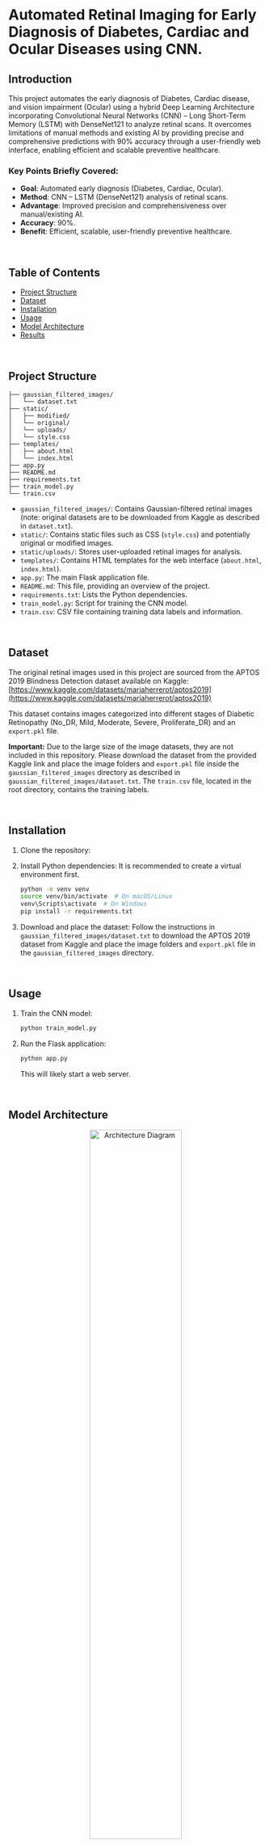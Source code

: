 # Automated Retinal Imaging for Early Diagnosis of Diabetes, Cardiac and Ocular Diseases using CNN.
## Introduction
This project automates the early diagnosis of Diabetes, Cardiac disease, and vision impairment (Ocular) using a hybrid Deep Learning Architecture incorporating Convolutional Neural Networks (CNN) – Long Short-Term Memory (LSTM) with DenseNet121 to analyze retinal scans. It overcomes limitations of manual methods and existing AI by providing precise and comprehensive predictions with 90% accuracy through a user-friendly web interface, enabling efficient and scalable preventive healthcare.

### Key Points Briefly Covered:
* **Goal**: Automated early diagnosis (Diabetes, Cardiac, Ocular).
* **Method**: CNN – LSTM (DenseNet121) analysis of retinal scans.
* **Advantage**: Improved precision and comprehensiveness over manual/existing AI.
* **Accuracy**: 90%.
* **Benefit**: Efficient, scalable, user-friendly preventive healthcare.

<br>

## Table of Contents
- [Project Structure](#project-structure)
- [Dataset](#dataset)
- [Installation](#installation)
- [Usage](#usage)
- [Model Architecture](#model-architecture)
- [Results](#results)

<br>

## Project Structure
```&emsp; Automated_Retinal_Imaging/<br>
├── gaussian_filtered_images/
│   └── dataset.txt
├── static/
│   ├── modified/
│   └── original/
│   └── uploads/
│   └── style.css
├── templates/
│   ├── about.html
│   └── index.html
├── app.py
├── README.md
├── requirements.txt
├── train_model.py
└── train.csv
```

- `gaussian_filtered_images/`: Contains Gaussian-filtered retinal images (note: original datasets are to be downloaded from Kaggle as described in `dataset.txt`).
- `static/`: Contains static files such as CSS (`style.css`) and potentially original or modified images.
- `static/uploads/`: Stores user-uploaded retinal images for analysis.
- `templates/`: Contains HTML templates for the web interface (`about.html`, `index.html`).
- `app.py`: The main Flask application file.
- `README.md`: This file, providing an overview of the project.
- `requirements.txt`: Lists the Python dependencies.
- `train_model.py`: Script for training the CNN model.
- `train.csv`: CSV file containing training data labels and information.

<br>

## Dataset
The original retinal images used in this project are sourced from the APTOS 2019 Blindness Detection dataset available on Kaggle:
[https://www.kaggle.com/datasets/mariaherrerot/aptos2019](https://www.kaggle.com/datasets/mariaherrerot/aptos2019)

This dataset contains images categorized into different stages of Diabetic Retinopathy (No_DR, Mild, Moderate, Severe, Proliferate_DR) and an `export.pkl` file.

**Important:** Due to the large size of the image datasets, they are not included in this repository. Please download the dataset from the provided Kaggle link and place the image folders and `export.pkl` file inside the `gaussian_filtered_images` directory as described in `gaussian_filtered_images/dataset.txt`. The `train.csv` file, located in the root directory, contains the training labels.

<br>

## Installation
1.  Clone the repository:
2.  Install Python dependencies:
    It is recommended to create a virtual environment first.
    
    ```bash
    python -m venv venv
    source venv/bin/activate  # On macOS/Linux
    venv\Scripts\activate  # On Windows
    pip install -r requirements.txt
    ```
    
4.  Download and place the dataset:
    Follow the instructions in `gaussian_filtered_images/dataset.txt` to download the APTOS 2019 dataset from Kaggle and place the image folders and `export.pkl` file in the `gaussian_filtered_images` directory.

<br>

## Usage
1.  Train the CNN model:
    ```bash
    python train_model.py
    ```
2.  Run the Flask application:
    ```bash
    python app.py
    ```
    This will likely start a web server.

<br>

## Model Architecture

<p align="center">
  <img src="https://github.com/user-attachments/assets/9914b11f-780d-46cb-9b81-4b3744e077a4" width="60%" height="auto" alt="Architecture Diagram" title="Architecture Diagram"/>
<br><i>Fig: Architecture Diagram</i>
</p>

Our system employs a Convolutional Neural Network (CNN), specifically DenseNet121, for automated retinal image analysis to predict diabetes, cardiac disease, and vision impairment.
1. Input and Preprocessing: Retinal images undergo resizing, normalization, and augmentation (rotation, flipping, zoom) before being split into training and testing sets.
2. Feature Extraction (DenseNet121 CNN): The pre-processed images are fed into a DenseNet121 architecture, which extracts rich spatial features relevant to disease detection. 
3. Classification: The extracted features are fed into fully connected layers with a Softmax output layer, generating probabilities for each diagnostic category (e.g., stages of DR, cardiac conditions, vision impairment types).
4. Output and Evaluation: The model predicts the presence and type/stage of diseases. Performance is evaluated using metrics like BLEU scores on test dataset images.

<br>

## Result
The CNN-LSTM model achieves a 90% accuracy in classifying retinal images and generates descriptive summaries of retinal conditions. For example, the system can identify and describe features like microaneurysms and haemorrhages. 

<p align="center">
  <img src="https://github.com/user-attachments/assets/1b8a2386-df88-4de1-ac8c-4ed1f288a865" width="50%" height="auto"/>
<br><i>Fig. 1: Initial Interface</i><br><br>
<img src="https://github.com/user-attachments/assets/b94fb815-915a-4e77-b6e2-6a18b022cfcd" width="50%" height="auto"/>
<br><i>Fig. 2: Selecting Test Image</i><br><br>
<img src="https://github.com/user-attachments/assets/15fff6e2-4edb-400d-8ef4-3c36e6826c9b" width="50%" height="auto"/>
<br><i>Fig. 3: Predicting the Results</i><br><br>
<img src="https://github.com/user-attachments/assets/b441d83e-8a90-44c2-a498-84c549938f35" width="50%" height="auto"/>
<br><i>Fig. 4: AI Generated Summary</i><br><br>
<img src="https://github.com/user-attachments/assets/3e423d2a-105a-4d5b-bb9b-e7977f48e72d" width="50%" height="auto"/>
<br><i>Fig. 5: Chat Bot Demonstration</i><br><br>
</p>


The accuracy of the generated descriptions is evaluated using BLEU scores. The model was trained for 50 epochs with the Adam optimizer. <br>
<p align="center">
  <img src="https://github.com/user-attachments/assets/2bd91962-c8f7-4761-9118-72cbf86f1684" width="50%" height="auto"/>
<br><i>Fig. 6: BLEU Scores</i><br>
    <br>
<img src="https://github.com/user-attachments/assets/1135f6b4-d30e-4b57-ab6c-71fcc8ba36f9" width="50%" height="auto"/>
<br><i>Fig. 7: Plotting the BLEU Scores</i><br><br>
</p>

This combined approach of classification and summarization can aid in more effective and efficient diagnosis.

---
<br><br>
Author : _NANDAYALA ABHIRAMA VARMA_
